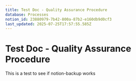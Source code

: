 ```yaml
---
title: Test Doc - Quality Assurance Procedure
database: Processes
notion_id: 23880979-7b42-800a-87b2-e160db9d0cf3
last_updated: 2025-07-25T17:57:55.585Z
---
```


# Test Doc - Quality Assurance Procedure


This is a test to see if notion-backup works

